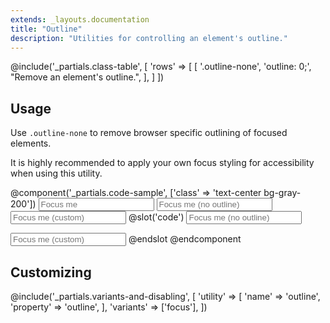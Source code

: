 ```yaml
---
extends: _layouts.documentation
title: "Outline"
description: "Utilities for controlling an element's outline."
---
```


@include('_partials.class-table', [
  'rows' => [
    [
      '.outline-none',
      'outline: 0;',
      "Remove an element's outline.",
    ],
  ]
])

## Usage

Use `.outline-none` to remove browser specific outlining of focused elements.

It is highly recommended to apply your own focus styling for accessibility when using this utility.

@component('_partials.code-sample', ['class' => 'text-center bg-gray-200'])
<input type="text" class="px-2 m-2" placeholder="Focus me" />
<input type="text" class="px-2 m-2 outline-none" placeholder="Focus me (no outline)" />
<input type="text" class="px-2 m-2 outline-none focus:shadow-outline focus:bg-blue-100" placeholder="Focus me (custom)" />
@slot('code')
<input type="text"
  placeholder="Focus me (no outline)"
  class="outline-none ..." />

<input type="text"
  placeholder="Focus me (custom)"
  class="outline-none focus:shadow-outline focus:bg-blue-100 ..." />
@endslot
@endcomponent

## Customizing

@include('_partials.variants-and-disabling', [
    'utility' => [
        'name' => 'outline',
        'property' => 'outline',
    ],
    'variants' => ['focus'],
])
